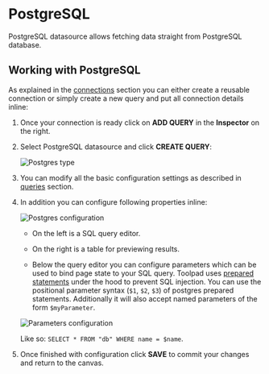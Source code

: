 # PostgreSQL

<p class="description">PostgreSQL datasource allows fetching data straight from PostgreSQL database.</p>

## Working with PostgreSQL

As explained in the [connections](/toolpad/connecting-to-datasources/connections/) section you can either create a reusable connection or simply create a new query and put all connection details inline:

1. Once your connection is ready click on **ADD QUERY** in the **Inspector** on the right.

1. Select PostgreSQL datasource and click **CREATE QUERY**:

   ![Postgres type](/static/toolpad/postgres-query-1.png)

1. You can modify all the basic configuration settings as described in [queries](/toolpad/connecting-to-datasources/queries/) section.

1. In addition you can configure following properties inline:

   ![Postgres configuration](/static/toolpad/postgres-query-2.png)

   - On the left is a SQL query editor.

   - On the right is a table for previewing results.

   - Below the query editor you can configure parameters which can be used to bind page state to your SQL query. Toolpad uses [prepared statements](https://www.postgresql.org/docs/current/sql-prepare.html) under the hood to prevent SQL injection. You can use the positional parameter syntax (`$1`, `$2`, `$3`) of postgres prepared statements. Additionally it will also accept named parameters of the form `$myParameter`.

   ![Parameters configuration](/static/toolpad/postgres-query-3.png)

   Like so: `SELECT * FROM "db" WHERE name = $name`.

1. Once finished with configuration click **SAVE** to commit your changes and return to the canvas.
